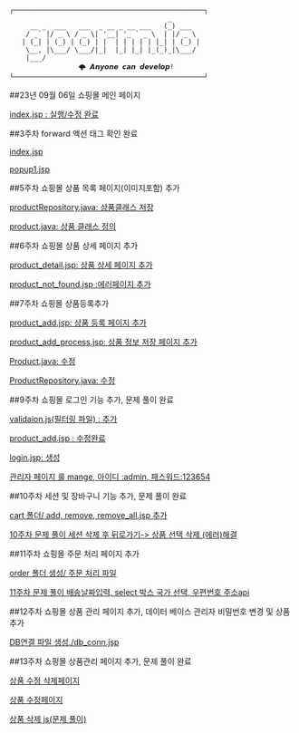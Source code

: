 ```
┌───────────────────────────────────────────────┐
                                       _       
     __ _  ___   ___  _ __ _ __ ___   (_) ___  
    / _` |/ _ \ / _ \| '__| '_ ` _ \  | |/ _ \ 
   | (_| | (_) | (_) | |  | | | | | |_| | (_) |
    \__, |\___/ \___/|_|  |_| |_| |_(_)_|\___/ 
    |___/                                      
			     🌩 𝘼𝙣𝙮𝙤𝙣𝙚 𝙘𝙖𝙣 𝙙𝙚𝙫𝙚𝙡𝙤𝙥!
└───────────────────────────────────────────────┘
```






##23년 09월 06일 쇼핑몰 메인 페이지

[index.jsp : 실행/수정 완료](https://github.com/dreamdp01/20201027_SERVLET/blob/main/index.jsp)


##3주차 forward 액션 태그 확인 완료

[index.jsp](https://github.com/dreamdp01/20201027_SERVLET/blob/main/index.jsp)

[popup1.jsp](https://github.com/dreamdp01/20201027_SERVLET/tree/main/popup)


##5주차 쇼핑몰 상품 목록 페이지(이미지포함) 추가

[productRepository.java: 상품클래스 저장](https://github.com/dreamdp01/20201027_SERVLET/blob/main/WEB-INF/src/dao/ProductRepository.java)

[product.java: 상품 클래스 정의](https://github.com/dreamdp01/20201027_SERVLET/blob/main/WEB-INF/src/dto/Product.java)

##6주차 쇼핑몰 상품 상세 페이지 추가

[product_detail.jsp: 상품 상세 페이지 추가](https://github.com/dreamdp01/20201027_SERVLET/blob/main/product_detail.jsp)

[product_not_found.jsp :에러페이지 추가](https://github.com/dreamdp01/20201027_SERVLET/blob/main/exception/product_not_found.jsp)


##7주차 쇼핑몰 상품등록추가

[product_add.jsp: 상품 등록 페이지 추가 ](https://github.com/dreamdp01/20201027_SERVLET/blob/main/admin/product_add.jsp)

[product_add_process.jsp: 상품 정보 저장 페이지 추가](https://github.com/dreamdp01/20201027_SERVLET/blob/main/admin/product_add_process.jsp)

[Product.java: 수정 ](https://github.com/dreamdp01/20201027_SERVLET/blob/main/WEB-INF/src/dto/Product.java)

[ProductRepository.java: 수정 ](https://github.com/dreamdp01/20201027_SERVLET/blob/main/WEB-INF/src/dao/ProductRepository.java)


##9주차 쇼핑몰 로그인 기능 추가, 문제 풀이 완료  

[validaion.js(필터링 파일) : 추가 ](https://github.com/dreamdp01/20201027_SERVLET/blob/main/js/validation.js)


[product_add.jsp : 수정완료 ](https://github.com/dreamdp01/20201027_SERVLET/blob/main/admin/product_add.jsp)


[login.jsp: 생성](https://github.com/dreamdp01/20201027_SERVLET/blob/main/login/login.jsp)


[관리자 페이지 룰 mange, 아이디 :admin, 패스워드:123654 ](https://github.com/dreamdp01/20201027_SERVLET/blob/main/WEB-INF/web.xml)


##10주차 세션 및 장바구니 기능 추가, 문제 풀이 완료 

[cart 폴더/ add, remove, remove_all.jsp 추가](https://github.com/dreamdp01/20201027_SERVLET/tree/main/cart)


[10주차 문제 풀이 세션 삭제 후 뒤로가기-> 상품 선택 삭제 (에러)해결](https://github.com/dreamdp01/20201027_SERVLET/blob/main/cart/product_cart_remove.jsp)


##11주차 쇼핑몰 주문 처리 페이지 추가 

[order 폴더 생성/ 주문 처리 파일](https://github.com/dreamdp01/20201027_SERVLET/tree/main/order)

[11주차 문제 풀이 배송날짜입력, select 박스 국가 선택, 우편번호 주소api](https://github.com/dreamdp01/20201027_SERVLET/blob/main/order/order_info.jsp)


##12주차 쇼핑몰 상품 관리 페이지 추가, 데이터 베이스 관리자 비밀번호 변경 및 상품 추가

[DB연결 파일 생성./db_conn.jsp](https://github.com/dreamdp01/20201027_SERVLET/blob/main/db/db_conn.jsp)


##13주차 쇼핑몰 상품관리 페이지 추가, 문제 풀이 완료

[상품 수정 삭제페이지](https://github.com/dreamdp01/20201027_SERVLET/blob/main/admin/product_edit.jsp)

[상품 수정페이지](https://github.com/dreamdp01/20201027_SERVLET/blob/main/admin/product_update.jsp)

[상품 삭제 js(문제 풀이)](https://github.com/dreamdp01/20201027_SERVLET/blob/main/admin/product_delete.jsp)

